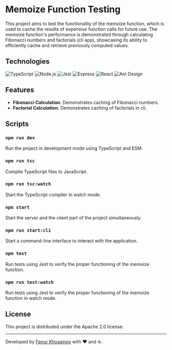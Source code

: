 # Memoize Function Testing

This project aims to test the functionality of the memoize function, which is used to cache the results of expensive function calls for future use. The memoize function's performance is demonstrated through calculating Fibonacci numbers and factorials (cli app), showcasing its ability to efficiently cache and retrieve previously computed values.

## Technologies

![TypeScript](https://img.shields.io/badge/-TypeScript-3178C6?style=flat-square&logo=typescript&logoColor=white)
![Node.js](https://img.shields.io/badge/-Node.js-339933?style=flat-square&logo=nodedotjs&logoColor=white)
![Jest](https://img.shields.io/badge/-Jest-C21325?style=flat-square&logo=jest&logoColor=white)
![Express](https://img.shields.io/badge/-Express-000000?style=flat-square&logo=express&logoColor=white)
![React](https://img.shields.io/badge/-React-61DAFB?style=flat-square&logo=react&logoColor=white)
![Ant Design](https://img.shields.io/badge/-Ant_Design-61DAFB?style=flat-square&logo=Ant_Design&logoColor=white)

## Features

- **Fibonacci Calculation**: Demonstrates caching of Fibonacci numbers.
- **Factorial Calculation**: Demonstrates caching of factorials in cli.

## Scripts

### `npm run dev`

Run the project in development mode using TypeScript and ESM.

### `npm run tsc`

Compile TypeScript files to JavaScript.

### `npm run tsc:watch`

Start the TypeScript compiler in watch mode.

### `npm start`

Start the server and the client part of the project simultaneously.

### `npm run start:cli`

Start a command-line interface to interact with the application.

### `npm test`

Run tests using Jest to verify the proper functioning of the memoize function.

### `npm run test:watch`

Run tests using Jest to verify the proper functioning of the memoize function in watch mode.

## License

This project is distributed under the Apache 2.0 license.

---

Developed by [Fanur Khusainov](https://www.linkedin.com/in/fanur-khusainov-ab86b2102/) with ❤️ and ☕.
